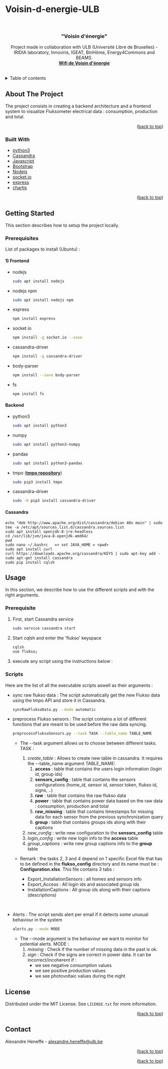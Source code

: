 # Voisin-d-energie-ULB
 

<div id="top"></div>

<!-- PROJECT LOGO -->
<br />
<div align="center">

<h3 align="center">"Voisin d'énergie"</h3>

  <p align="center">
    Project made in collaboration with ULB (Université Libre de Bruxelles) - IRIDIA laboratory, Innoviris, IGEAT, BinHôme, Energy4Commons and BEAMS.
    <br />
    <a href="https://wiki.voisinsenergie.agorakit.org/"><strong>Wifi de Voisin d'énergie</strong></a>
    <br />
    <br />
  </p>
</div>



<!-- TABLE OF CONTENTS -->
<details>
  <summary>Table of contents</summary>
  <ol>
    <li>
      <a href="#about-the-project">About the Project</a>
      <ul>
        <li><a href="#built-with">Built with</a></li>
      </ul>
    </li>
    <li>
      <a href="#getting-started">Getting Started</a>
      <ul>
        <li><a href="#prerequisites">Prerequisites</a></li>
      </ul>
    </li>
    <li><a href="#usage">Usage</a></li>
    <li><a href="#contributing">Contributing</a></li>
    <li><a href="#license">License</a></li>
    <li><a href="#contact">Contact</a></li>
  </ol>
</details>



<!-- ABOUT THE PROJECT -->
## About The Project

The project consists in creating a backend architecture and a frontend system to visualize Fluksometer electrical data : consumption, production and total. 

<p align="right">(<a href="#top">back to top</a>)</p>



### Built With

* [python3](https://www.python.org/)
* [Cassandra](https://cassandra.apache.org/_/index.html)
* [Javascript](https://javascript.info/)
* [Bootstrap](https://getbootstrap.com/)
* [Nodejs](https://nodejs.dev/)
* [socket.io](https://socket.io/fr/docs/v4/)
* [express](https://expressjs.com/fr/)
* [chartjs](https://www.chartjs.org/)

<p align="right">(<a href="#top">back to top</a>)</p>



<!-- GETTING STARTED -->
## Getting Started

This section describes how to setup the project locally.

### Prerequisites

List of packages to install (Ubuntu) :

#### 1) Frontend
* nodejs
    ```sh
    sudo apt install nodejs
    ```
* nodejs npm
    ```sh
    sudo apt install nodejs npm
    ```
* express
    ```sh
    npm install express
    ```
* socket.io
    ```sh
    npm install -g socket.io --save
    ```
* cassandra-driver
    ```sh
    npm install -g cassandra-driver
    ```
* body-parser
    ```sh
    npm install --save body-parser
    ```
* fs
    ```sh
    npm install fs
    ```

#### Backend 

* python3
    ```sh
    sudo apt install python3
    ```
* numpy
    ```sh
    sudo apt install python3-numpy
    ```
* pandas
    ```sh
    sudo apt install python3-pandas
    ```
* tmpo (<a href="https://github.com/flukso/tmpo-py"><strong>tmpo repository</strong></a>)
    ```sh
    sudo pip3 install tmpo
    ```
* cassandra-driver 
    ```sh
    sudo -H pip3 install cassandra-driver
    ```

#### Cassandra
    
    echo "deb http://www.apache.org/dist/cassandra/debian 40x main" | sudo tee -a /etc/apt/sources.list.d/cassandra.sources.list
    sudo apt install openjdk-8-jre-headless
    cd /usr/lib/jvm/java-8-openjdk-amd64/
    pwd
    sudo nano ~/.bashrc   => set JAVA_HOME = <pwd>
    sudo apt install curl
    curl https://downloads.apache.org/cassandra/KEYS | sudo apt-key add -
    sudo apt-get install cassandra
    sudo pip install cqlsh 




<!-- USAGE EXAMPLES -->
## Usage

In this section, we describe how to use the different scripts and with the right arguments.

### Prerequisite
1. First, start Cassandra service
   ```sh
   sudo service cassandra start
   ``` 
2. Start cqlsh and enter the 'flukso' keyspace
   ```sh
   cqlsh
   use flukso;
   ```
3. execute any script using the instructions below : 

### Scripts

Here are the list of all the executable scripts aswell as their arguments : 


* sync raw flukso data : The script automatically get the new Flukso data using the tmpo API and store it in Cassandra. 
  ```sh
  syncRawFluksoData.py --mode automatic
  ```

* preprocess Flukso sensors : The script contains a lot of different functions that are meant to be used before the raw data syncing. 
  
  ```sh
  preprocessFluksoSensors.py --task TASK --table_name TABLE_NAME
  ```
  * The --task argument allows us to choose between different tasks. TASK : 
  
    1. _create_table_ : Allows to create new table in cassandra. It requires the --table_name argument TABLE_NAME:
       1. **access** : table that contains the users login information (login id, group ids)
       2. **sensors_config** : table that contains the sensors configurations (home_id, sensor id, sensor token, flukso id, signs, ..) 
       3. **raw** : table that contains the raw flukso data 
       4. **power** : table that contains power data based on the raw data : consumption, production and total
       5. **raw_missing** : table that contains timestamps for missing data for each sensor from the previous synchronization query
       6. **group** : table that contains groups ids along with their captions
    2. _new_config_ : write new configuration to the **sensors_config** table 
    3. _login_config_ : write new login info to the **access** table
    4. _group_captions_ : write new group captions info to the **group** table
  
  * Remark : the tasks _2_, _3_ and _4_ depend on 1 specific Excel file that has to be defined in the **flukso_config** directory and its name must be : **Configuration.xlsx**. This file contains 3 tabs : 
    * Export_InstallationSensors : all homes and sensors info
    * Export_Access : All login ids and associated group ids
    * InstallationCaptions : All group ids along with their captions (descriptions)

<br />

* Alerts : The script sends alert per email if it detects some unusual behaviour in the system
  ```sh
  alerts.py --mode MODE
  ```
  * The --mode argument is the behaviour we want to monitor for potential alerts. MODE : 
    1. _missing_ : Check if the number of missing data in the past is ok.
    2. _sign_ : Check if the signs are correct in power data. It can be incorrect/incoherent if : 
       * we see negative consumption values
       * we see positive production values
       * we see photovoltaic values during the night




<!-- LICENSE -->
## License

Distributed under the MIT License. See `LICENSE.txt` for more information.

<p align="right">(<a href="#top">back to top</a>)</p>



<!-- CONTACT -->
## Contact

Alexandre Heneffe - alexandre.heneffe@ulb.be

<p align="right">(<a href="#top">back to top</a>)</p>


<p align="right">(<a href="#top">back to top</a>)</p>
